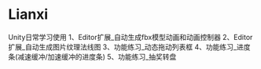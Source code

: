 # Lianxi
Unity日常学习使用
1、Editor扩展_自动生成fbx模型动画和动画控制器
2、Editor扩展_自动生成图片纹理法线图
3、功能练习_动态拖动列表框
4、功能练习_进度条(减速缓冲/加速缓冲的进度条)
5、功能练习_抽奖转盘